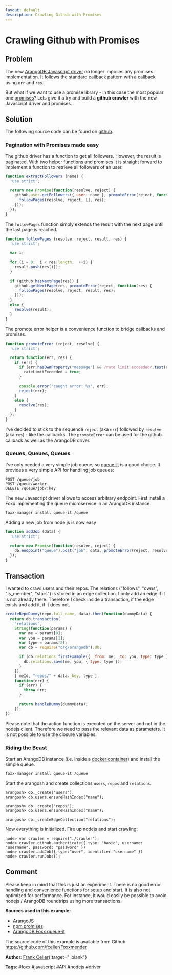 ```yaml
---
layout: default
description: Crawling Github with Promises
---
```

# Crawling Github with Promises

## Problem

The new [ArangoDB Javascript driver][1] no longer imposes any promises implementation.
It follows the standard callback pattern with a callback using `err` and `res`. 

But what if we want to use a promise library - in this case the most popular one [promises][2]?
Lets give it a try and build a **github crawler** with the new Javascript driver and promises. 

## Solution

The following source code can be found on [github][3].

### Pagination with Promises made easy

The github driver has a function to get all followers. However, the result is paginated.
With two helper functions and promises it is straight forward to implement a function to
retrieve all followers of an user.

```js
function extractFollowers (name) {
  'use strict';

  return new Promise(function(resolve, reject) {
    github.user.getFollowers({ user: name }, promoteError(reject, function(res) {
      followPages(resolve, reject, [], res);
    }));
  });
}
```

The `followPages` function simply extends the result with the next page until the last
page is reached.

```js
function followPages (resolve, reject, result, res) {
  'use strict';

  var i;

  for (i = 0;  i < res.length;  ++i) {
    result.push(res[i]);
  }

  if (github.hasNextPage(res)) {
    github.getNextPage(res, promoteError(reject, function(res) {
      followPages(resolve, reject, result, res);
    }));
  }
  else {
    resolve(result);
  }
}
```

The promote error helper is a convenience function to bridge callbacks and promises.

```js
function promoteError (reject, resolve) {
  'use strict';

  return function(err, res) {
    if (err) {
      if (err.hasOwnProperty("message") && /rate limit exceeded/.test(err.message)) {
        rateLimitExceeded = true;
      }

      console.error("caught error: %s", err);
      reject(err);
    }
    else {
      resolve(res);
    }
  };
}
```

I've decided to stick to the sequence `reject` (aka `err`) followed by `resolve` (aka `res`) - like the callbacks.
The `promoteError` can be used for the github callback as well as the ArangoDB driver.

### Queues, Queues, Queues

I've only needed a very simple job queue, so [queue-it][4] is a good choice.
It provides a very simple API for handling job queues:

```
POST /queue/job
POST /queue/worker
DELETE /queue/job/:key
```

The new Javascript driver allows to access arbitrary endpoint.
First install a Foxx implementing the queue microservice in an ArangoDB instance.

```
foxx-manager install queue-it /queue
```

Adding a new job from node.js is now easy

```js
function addJob (data) {
  'use strict';

  return new Promise(function(resolve, reject) {
    db.endpoint("queue").post("job", data, promoteError(reject, resolve));
  });
}
```

## Transaction

I wanted to crawl users and their repos. The relations ("follows", "owns", "is_member", "stars")
is stored in an edge collection. I only add an edge if it is not already there. Therefore I check
inside a transaction, if the edge exists and add it, if it does not.

```js
createRepoDummy(repo.full_name, data).then(function(dummyData) {
  return db.transaction(
    "relations",
    String(function(params) {
      var me = params[0];
      var you = params[1];
      var type = params[2];
      var db = require("org/arangodb").db;

      if (db.relations.firstExample({ _from: me, _to: you, type: type }) === null) {
        db.relations.save(me, you, { type: type });
      }
    }),
    [ meId, "repos/" + data._key, type ],
    function(err) {
      if (err) {
        throw err;
      }

      return handleDummy(dummyData);
    });
})
```

Please note that the action function is executed on the server and not in the nodejs client.
Therefore we need to pass the relevant data as parameters. It is not possible to use the closure variables.

### Riding the Beast

Start an ArangoDB instance (i.e. inside a [docker container][5]) and install the simple queue.

```
foxx-manager install queue-it /queue
```

Start the arangosh and create collections `users`, `repos` and `relations`.

```
arangosh> db._create("users");
arangosh> db.users.ensureHashIndex("name");

arangosh> db._create("repos");
arangosh> db.users.ensureHashIndex("name");

arangosh> db._createEdgeCollection("relations");
```

Now everything is initialized. Fire up nodejs and start crawling:

```
node> var crawler = require("./crawler");
node> crawler.github.authenticate({ type: "basic", username: "username", password: "password" })
node> crawler.addJob({ type:"user", identifier:"username" })
node> crawler.runJobs();
```

## Comment

Please keep in mind that this is just an experiment. There is no good error handling and convenience
functions for setup and start. It is also not optimized for performance. For instance, it would easily
be possible to avoid nodejs / ArangoDB roundtrips using more transactions.

**Sources used in this example:**

*   [ArangoJS][1]
*   [npm promises][2]
*   [ArangoDB Foxx queue-it][4]

The source code of this example is available from Github: <https://github.com/fceller/Foxxmender>

**Author**: [Frank Celler](https://github.com/fceller){:target="_blank"}

**Tags**: #foxx #javascript #API #nodejs #driver

[1]: https://github.com/arangodb/arangojs
[2]: https://www.npmjs.com/package/promises
[3]: https://github.com/fceller/Foxxmender
[4]: https://github.com/arangodb/queue-it
[5]: running-in-docker-container.html
